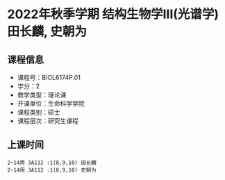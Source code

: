 # 2022年秋季学期 结构生物学III(光谱学) 田长麟, 史朝为






## 课程信息

- 课程号：BIOL6174P.01
- 学分：2
- 教学类型：理论课
- 开课单位：生命科学学院
- 课程类别：硕士
- 课程层次：研究生课程

## 上课时间

```
2~14周 3A112 :1(8,9,10) 田长麟
2~14周 3A112 :1(8,9,10) 史朝为
```

